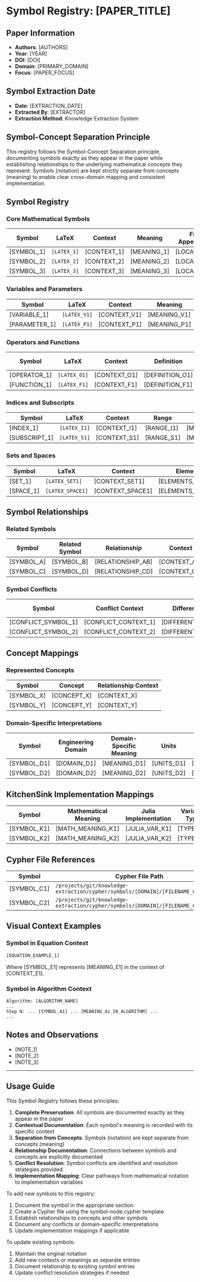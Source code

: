 # Symbol Registry: [PAPER_TITLE]

## Paper Information
- **Authors**: [AUTHORS]
- **Year**: [YEAR]
- **DOI**: [DOI]
- **Domain**: [PRIMARY_DOMAIN]
- **Focus**: [PAPER_FOCUS]

## Symbol Extraction Date
- **Date**: [EXTRACTION_DATE]
- **Extracted By**: [EXTRACTOR]
- **Extraction Method**: Knowledge Extraction System

## Symbol-Concept Separation Principle
This registry follows the Symbol-Concept Separation principle, documenting symbols exactly as they appear in the paper while establishing relationships to the underlying mathematical concepts they represent. Symbols (notation) are kept strictly separate from concepts (meaning) to enable clear cross-domain mapping and consistent implementation.

## Symbol Registry

### Core Mathematical Symbols

| Symbol | LaTeX | Context | Meaning | First Appearance | Type | Properties |
|--------|-------|---------|---------|-----------------|------|------------|
| [SYMBOL_1] | `[LATEX_1]` | [CONTEXT_1] | [MEANING_1] | [LOCATION_1] | [TYPE_1] | [PROPERTIES_1] |
| [SYMBOL_2] | `[LATEX_2]` | [CONTEXT_2] | [MEANING_2] | [LOCATION_2] | [TYPE_2] | [PROPERTIES_2] |
| [SYMBOL_3] | `[LATEX_3]` | [CONTEXT_3] | [MEANING_3] | [LOCATION_3] | [TYPE_3] | [PROPERTIES_3] |

### Variables and Parameters

| Symbol | LaTeX | Context | Meaning | Type | Dimensionality | Units | Constraints |
|--------|-------|---------|---------|------|---------------|-------|-------------|
| [VARIABLE_1] | `[LATEX_V1]` | [CONTEXT_V1] | [MEANING_V1] | Variable | [DIM_V1] | [UNITS_V1] | [CONSTRAINTS_V1] |
| [PARAMETER_1] | `[LATEX_P1]` | [CONTEXT_P1] | [MEANING_P1] | Parameter | [DIM_P1] | [UNITS_P1] | [CONSTRAINTS_P1] |

### Operators and Functions

| Symbol | LaTeX | Context | Definition | Input Space | Output Space | Properties |
|--------|-------|---------|------------|------------|--------------|------------|
| [OPERATOR_1] | `[LATEX_O1]` | [CONTEXT_O1] | [DEFINITION_O1] | [INPUT_O1] | [OUTPUT_O1] | [PROPERTIES_O1] |
| [FUNCTION_1] | `[LATEX_F1]` | [CONTEXT_F1] | [DEFINITION_F1] | [INPUT_F1] | [OUTPUT_F1] | [PROPERTIES_F1] |

### Indices and Subscripts

| Symbol | LaTeX | Context | Range | Meaning | Convention |
|--------|-------|---------|-------|---------|------------|
| [INDEX_1] | `[LATEX_I1]` | [CONTEXT_I1] | [RANGE_I1] | [MEANING_I1] | [CONVENTION_I1] |
| [SUBSCRIPT_1] | `[LATEX_S1]` | [CONTEXT_S1] | [RANGE_S1] | [MEANING_S1] | [CONVENTION_S1] |

### Sets and Spaces

| Symbol | LaTeX | Context | Elements | Properties | Subsets |
|--------|-------|---------|----------|------------|---------|
| [SET_1] | `[LATEX_SET1]` | [CONTEXT_SET1] | [ELEMENTS_SET1] | [PROPERTIES_SET1] | [SUBSETS_SET1] |
| [SPACE_1] | `[LATEX_SPACE1]` | [CONTEXT_SPACE1] | [ELEMENTS_SPACE1] | [PROPERTIES_SPACE1] | [SUBSETS_SPACE1] |

## Symbol Relationships

### Related Symbols

| Symbol | Related Symbol | Relationship | Context |
|--------|----------------|--------------|---------|
| [SYMBOL_A] | [SYMBOL_B] | [RELATIONSHIP_AB] | [CONTEXT_AB] |
| [SYMBOL_C] | [SYMBOL_D] | [RELATIONSHIP_CD] | [CONTEXT_CD] |

### Symbol Conflicts

| Symbol | Conflict Context | Different Meanings | Resolution Strategy |
|--------|------------------|-------------------|---------------------|
| [CONFLICT_SYMBOL_1] | [CONFLICT_CONTEXT_1] | [DIFFERENT_MEANINGS_1] | [RESOLUTION_1] |
| [CONFLICT_SYMBOL_2] | [CONFLICT_CONTEXT_2] | [DIFFERENT_MEANINGS_2] | [RESOLUTION_2] |

## Concept Mappings

### Represented Concepts

| Symbol | Concept | Relationship Context |
|--------|---------|---------------------|
| [SYMBOL_X] | [CONCEPT_X] | [CONTEXT_X] |
| [SYMBOL_Y] | [CONCEPT_Y] | [CONTEXT_Y] |

### Domain-Specific Interpretations

| Symbol | Engineering Domain | Domain-Specific Meaning | Units | Standard Usage |
|--------|-------------------|------------------------|-------|---------------|
| [SYMBOL_D1] | [DOMAIN_D1] | [MEANING_D1] | [UNITS_D1] | [USAGE_D1] |
| [SYMBOL_D2] | [DOMAIN_D2] | [MEANING_D2] | [UNITS_D2] | [USAGE_D2] |

## KitchenSink Implementation Mappings

| Symbol | Mathematical Meaning | Julia Implementation | Variable Type | Module | Implementation Notes |
|--------|---------------------|---------------------|---------------|--------|---------------------|
| [SYMBOL_K1] | [MATH_MEANING_K1] | [JULIA_VAR_K1] | [TYPE_K1] | [MODULE_K1] | [NOTES_K1] |
| [SYMBOL_K2] | [MATH_MEANING_K2] | [JULIA_VAR_K2] | [TYPE_K2] | [MODULE_K2] | [NOTES_K2] |

## Cypher File References

| Symbol | Cypher File Path |
|--------|-----------------|
| [SYMBOL_C1] | `/projects/git/knowledge-extraction/cypher/symbols/[DOMAIN]/[FILENAME_C1].cypher` |
| [SYMBOL_C2] | `/projects/git/knowledge-extraction/cypher/symbols/[DOMAIN]/[FILENAME_C2].cypher` |

## Visual Context Examples

### Symbol in Equation Context

```latex
[EQUATION_EXAMPLE_1]
```

Where [SYMBOL_E1] represents [MEANING_E1] in the context of [CONTEXT_E1].

### Symbol in Algorithm Context

```
Algorithm: [ALGORITHM_NAME]
...
Step N: ... [SYMBOL_A1] ... [MEANING_A1_IN_ALGORITHM] ...
...
```

## Notes and Observations

- [NOTE_1]
- [NOTE_2]
- [NOTE_3]

---

## Usage Guide

This Symbol Registry follows these principles:

1. **Complete Preservation**: All symbols are documented exactly as they appear in the paper
2. **Contextual Documentation**: Each symbol's meaning is recorded with its specific context
3. **Separation from Concepts**: Symbols (notation) are kept separate from concepts (meaning)
4. **Relationship Documentation**: Connections between symbols and concepts are explicitly documented
5. **Conflict Resolution**: Symbol conflicts are identified and resolution strategies provided
6. **Implementation Mapping**: Clear pathways from mathematical notation to implementation variables

To add new symbols to this registry:
1. Document the symbol in the appropriate section
2. Create a Cypher file using the symbol-node.cypher template
3. Establish relationships to concepts and other symbols
4. Document any conflicts or domain-specific interpretations
5. Update implementation mappings if applicable

To update existing symbols:
1. Maintain the original notation
2. Add new contexts or meanings as separate entries
3. Document relationship to existing symbol entries
4. Update conflict resolution strategies if needed